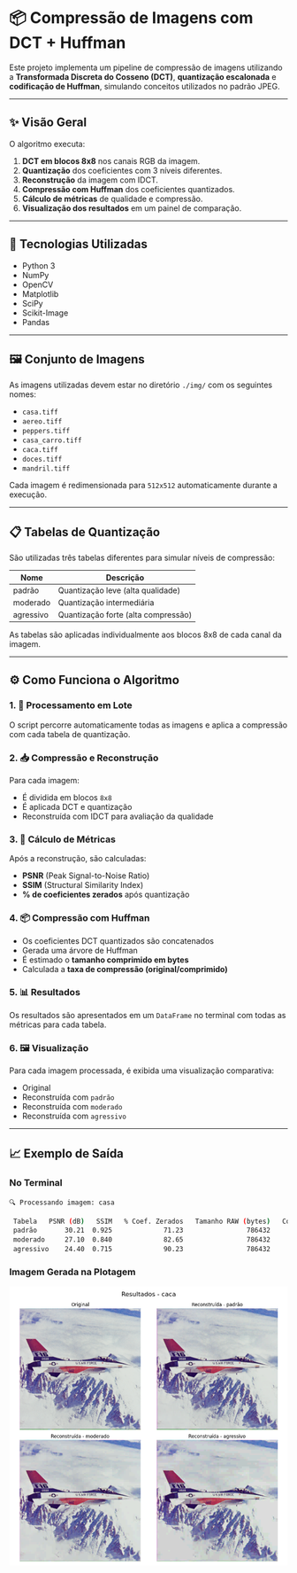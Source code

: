 # 📦 Compressão de Imagens com DCT + Huffman

Este projeto implementa um pipeline de compressão de imagens utilizando a **Transformada Discreta do Cosseno (DCT)**, **quantização escalonada** e **codificação de Huffman**, simulando conceitos utilizados no padrão JPEG.

---

## ✨ Visão Geral

O algoritmo executa:

1. **DCT em blocos 8x8** nos canais RGB da imagem.
2. **Quantização** dos coeficientes com 3 níveis diferentes.
3. **Reconstrução** da imagem com IDCT.
4. **Compressão com Huffman** dos coeficientes quantizados.
5. **Cálculo de métricas** de qualidade e compressão.
6. **Visualização dos resultados** em um painel de comparação.

---

## 🧰 Tecnologias Utilizadas

- Python 3
- NumPy
- OpenCV
- Matplotlib
- SciPy
- Scikit-Image
- Pandas

---

## 🖼️ Conjunto de Imagens

As imagens utilizadas devem estar no diretório `./img/` com os seguintes nomes:

- `casa.tiff`
- `aereo.tiff`
- `peppers.tiff`
- `casa_carro.tiff`
- `caca.tiff`
- `doces.tiff`
- `mandril.tiff`


Cada imagem é redimensionada para `512x512` automaticamente durante a execução.

---

## 📋 Tabelas de Quantização

São utilizadas três tabelas diferentes para simular níveis de compressão:

| Nome      | Descrição                          |
|-----------|------------------------------------|
| padrão    | Quantização leve (alta qualidade)  |
| moderado  | Quantização intermediária          |
| agressivo | Quantização forte (alta compressão)|

As tabelas são aplicadas individualmente aos blocos 8x8 de cada canal da imagem.

---

## ⚙️ Como Funciona o Algoritmo

### 1. 🔁 Processamento em Lote

O script percorre automaticamente todas as imagens e aplica a compressão com cada tabela de quantização.

### 2. 📥 Compressão e Reconstrução

Para cada imagem:

- É dividida em blocos `8x8`
- É aplicada DCT e quantização
- Reconstruída com IDCT para avaliação da qualidade

### 3. 🧪 Cálculo de Métricas

Após a reconstrução, são calculadas:

- **PSNR** (Peak Signal-to-Noise Ratio)
- **SSIM** (Structural Similarity Index)
- **% de coeficientes zerados** após quantização

### 4. 📦 Compressão com Huffman

- Os coeficientes DCT quantizados são concatenados
- Gerada uma árvore de Huffman
- É estimado o **tamanho comprimido em bytes**
- Calculada a **taxa de compressão (original/comprimido)**

### 5. 📊 Resultados

Os resultados são apresentados em um `DataFrame` no terminal com todas as métricas para cada tabela.

### 6. 🖼️ Visualização

Para cada imagem processada, é exibida uma visualização comparativa:

- Original
- Reconstruída com `padrão`
- Reconstruída com `moderado`
- Reconstruída com `agressivo`

---

## 📈 Exemplo de Saída

### No Terminal

```bash
🔍 Processando imagem: casa

 Tabela   PSNR (dB)   SSIM   % Coef. Zerados   Tamanho RAW (bytes)   Comprimido (bytes)   Compressão Huffman (x)
 padrão       30.21  0.925             71.23                786432              112345                    7.00
 moderado     27.10  0.840             82.65                786432               78987                    9.96
 agressivo    24.40  0.715             90.23                786432               56321                   13.96
```

### Imagem Gerada na Plotagem

<div style="text-align: center;">
  <img src="./img/caça.png" alt="Resultado do Algoritmo">
</div>
